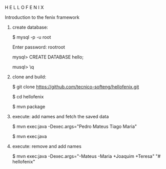 
   H E L L O F E N I X

   Introduction to the fenix framework


   1) create database:

      $ mysql -p -u root

      Enter password: rootroot

      mysql> CREATE DATABASE hello;

      musql> \q

   2) clone and build:

      $ git clone https://github.com/tecnico-softeng/hellofenix.git

      $ cd hellofenix

      $ mvn package

   3) execute: add names and fetch the saved data

      $ mvn exec:java -Dexec.args="Pedro Mateus Tiago Maria"

      $ mvn exec:java

   4) execute: remove and add names

      $ mvn exec:java -Dexec.args="-Mateus -Maria +Joaquim +Teresa"
"# hellofenix" 
